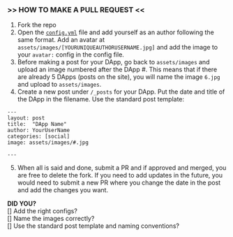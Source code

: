 ### >> HOW TO MAKE A PULL REQUEST <<
1. Fork the repo
2. Open the [`config.yml`](https://github.com/CloutContracts/dapp-browser/blob/master/_config.yml) file and add yourself as an author following the same format. Add an avatar at `assets/images/[YOURUNIQUEAUTHORUSERNAME.jpg]` and add the image to your `avatar:` config in the config file.
3. Before making a post for your DApp, go back to `assets/images` and upload an image numbered after the DApp #. This means that if there are already 5 DApps (posts on the site), you will name the image `6.jpg` and upload to `assets/images`.
4. Create a new post under `/_posts` for your DApp. Put the date and title of the DApp in the filename. Use the standard post template:

```
---
layout: post
title:  "DApp Name"
author: YourUserName
categories: [social]
image: assets/images/#.jpg

---
```
5. When all is said and done, submit a PR and if approved and merged, you are free to delete the fork. If you need to add updates in the future, you would need to submit a new PR where you change the date in the post and add the changes you want.

**DID YOU?** \
[] Add the right configs? \
[] Name the images correctly? \
[] Use the standard post template and naming conventions?
